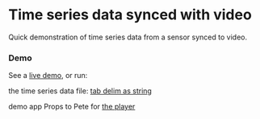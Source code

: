 Time series data synced with video
===========

Quick demonstration of time series data from a sensor synced to video.

### Demo

See a [live demo](https://ts-video-test.herokuapp.com/), or run:

the time series data file: [tab delim as string](https://github.com/ChristianDavis/TimeSeriesVideoSync/blob/master/src/demo/timeSeriesData.js)

demo app
Props to Pete for [the player](https://github.com/CookPete/react-player)

